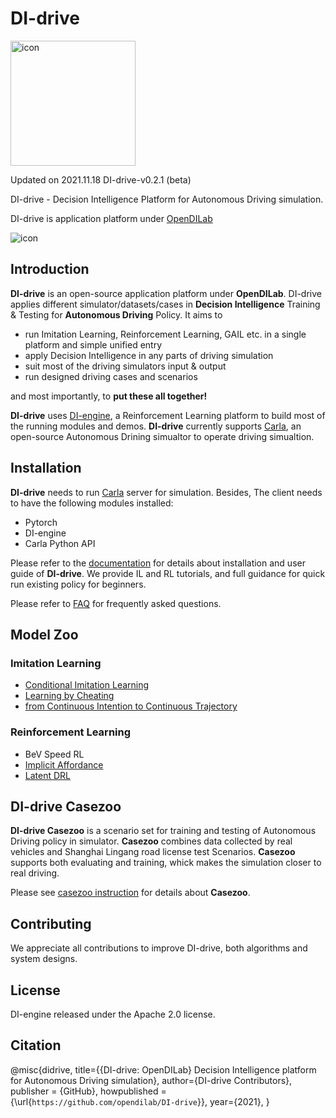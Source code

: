 # DI-drive

<img src="./docs/figs/DI-drive.png" width="200" alt="icon"/>

Updated on 2021.11.18 DI-drive-v0.2.1 (beta)

DI-drive - Decision Intelligence Platform for Autonomous Driving simulation.

DI-drive is application platform under [OpenDILab](http://opendilab.org/)

![icon](./docs/figs/big_cam_auto.png)

## Introduction

**DI-drive** is an open-source application platform under **OpenDILab**. DI-drive applies different simulator/datasets/cases in **Decision Intelligence** Training & Testing for **Autonomous Driving** Policy.
It aims to

- run Imitation Learning, Reinforcement Learning, GAIL etc. in a single platform and simple unified entry
- apply Decision Intelligence in any parts of driving simulation
- suit most of the driving simulators input & output
- run designed driving cases and scenarios

and most importantly, to **put these all together!**

**DI-drive** uses [DI-engine](https://github.com/opendilab/DI-engine), a Reinforcement Learning
platform to build most of the running modules and demos. **DI-drive** currently supports [Carla](http://carla.org),
an open-source Autonomous Drining simualtor to operate driving simualtion.

## Installation

**DI-drive** needs to run [Carla](http://carla.org) server for simulation. Besides, The client needs to have the following modules installed:

- Pytorch
- DI-engine
- Carla Python API

Please refer to the [documentation](https://opendilab.github.io/DI-drive/) for details about installation and user guide of **DI-drive**.
We provide IL and RL tutorials, and full guidance for quick run existing policy for beginners.

Please refer to [FAQ](https://opendilab.github.io/DI-drive/faq/index.html) for frequently asked questions.

## Model Zoo

### Imitation Learning

- [Conditional Imitation Learning](https://arxiv.org/abs/1710.02410)
- [Learning by Cheating](https://arxiv.org/abs/1912.12294)
- [from Continuous Intention to Continuous Trajectory](https://arxiv.org/abs/2010.10393)

### Reinforcement Learning

- BeV Speed RL
- [Implicit Affordance](https://arxiv.org/abs/1911.10868)
- [Latent DRL](https://arxiv.org/abs/2001.08726)

## DI-drive Casezoo

**DI-drive Casezoo** is a scenario set for training and testing of Autonomous Driving policy in simulator.
**Casezoo** combines data collected by real vehicles and Shanghai Lingang road license test Scenarios.
**Casezoo** supports both evaluating and training, whick makes the simulation closer to real driving.

Please see [casezoo instruction](docs/casezoo_instruction.md) for details about **Casezoo**.

## Contributing

We appreciate all contributions to improve DI-drive, both algorithms and system designs.

## License

DI-engine released under the Apache 2.0 license.

## Citation

@misc{didrive,
    title={{DI-drive: OpenDILab} Decision Intelligence platform for Autonomous Driving simulation},
    author={DI-drive Contributors},
    publisher = {GitHub},
    howpublished = {\url{`https://github.com/opendilab/DI-drive`}},
    year={2021},
}
